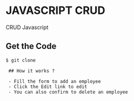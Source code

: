 # JAVASCRIPT CRUD
CRUD Javascript
  

## Get the Code

```
$ git clone 

 ## How it works ?

 - Fill the form to add an employee
 - Click the Edit link to edit
 - You can also confirm to delete an employee